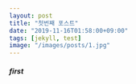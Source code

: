 ```yaml
---
layout: post
title: "첫번째 포스트"
date: "2019-11-16T01:58:00+09:00"
tags: [jekyll, test]
image: "/images/posts/1.jpg"
---
```


##### first
